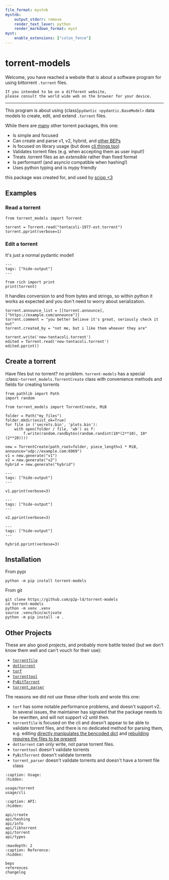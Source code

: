 ```yaml
---
file_format: mystnb
mystnb:
    output_stderr: remove
    render_text_lexer: python
    render_markdown_format: myst
myst:
    enable_extensions: ["colon_fence"]
---
```


# torrent-models

Welcome, you have reached a website that is about a software program for
using bittorrent `.torrent` files.

```{tip}
If you intended to be on a different website,
please consult the world wide web on the browser for your device. 
```

---

This program is about using {class}`pydantic <pydantic.BaseModel>` data models to create, edit, and extend `.torrent` files.

While there are [many](#other-projects) other torrent packages, this one:

- Is simple and focused
- Can create and parse v1, v2, hybrid, and [other BEPs](./beps.md)
- Is focused on library usage (but does [cli things too](./usage/cli.md))
- Validates torrent files (e.g. when accepting them as user input!)
- Treats .torrent files as an *extensible* rather than fixed format
- Is performant! (and asyncio compatible when hashing!)
- Uses python typing and is mypy friendly

this package was created for, and used by [sciop <3](https://sciop.net/)

## Examples

### Read a torrent

```{code-cell}
from torrent_models import Torrent

torrent = Torrent.read("tentacoli-1977-ost.torrent")
torrent.pprint(verbose=1)   
```

### Edit a torrent

It's just a normal pydantic model!

```{code-cell}
---
tags: ["hide-output"]
---

from rich import print
print(torrent)
```

It handles conversion to and from bytes and strings,
so within python it works as expected and you don't need to worry about serialization.

```{code-cell}
torrent.announce_list = [[torrent.announce], ["https://example.com/announce"]]
torrent.comment = "you better believe it's great, seriously check it out"
torrent.created_by = "not me, but i like them whoever they are"

torrent.write('new-tentacoli.torrent')
edited = Torrent.read('new-tentacoli.torrent')
edited.pprint()
```

## Create a torrent

Have files but no torrent? no problem.
`torrent-models` has a special :class:`~torrent_models.TorrentCreate` class
with convenience methods and fields for creating torrents

```{code-cell}
from pathlib import Path
import random

from torrent_models import TorrentCreate, MiB

folder = Path("my_files")
folder.mkdir(exist_ok=True)
for file in ('secrets.bin', 'plots.bin'):
    with open(folder / file, 'wb') as f:
        f.write(random.randbytes(random.randint(10*(2**10), 10*(2**20))))

new = TorrentCreate(path_root=folder, piece_length=1 * MiB, announce="udp://example.com:6969")
v1 = new.generate("v1")
v2 = new.generate("v2") 
hybrid = new.generate("hybrid")    
```  

```{code-cell}
---
tags: ["hide-output"]
---

v1.pprint(verbose=3)
```

```{code-cell}
---
tags: ["hide-output"]
---

v2.pprint(verbose=3)
```

```{code-cell}
---
tags: ["hide-output"]
---

hybrid.pprint(verbose=3) 
```

## Installation

From pypi

```shell
python -m pip install torrent-models
```

From git

```shell
git clone https://github.com/p2p-ld/torrent-models
cd torrent-models
python -m venv .venv
source .venv/bin/activate
python -m pip install -e .
```





## Other Projects


These are also good projects, and probably more battle tested
(but we don't know them well and can't vouch for their use):

- [`torrentfile`](https://alexpdev.github.io/torrentfile/)
- [`dottorrent`](https://dottorrent.readthedocs.io)
- [`torf`](https://github.com/rndusr/torf)
- [`torrenttool`](https://github.com/idlesign/torrentool)
- [`PyBitTorrent`](https://github.com/gaffner/PyBitTorrent)
- [`torrent_parser`](https://github.com/7sDream/torrent_parser)

The reasons we did not use these other tools and wrote this one:

- `torf` has some notable performance problems, and doesn't support v2.
  In several issues, the maintainer has signaled that the package needs to be rewritten,
  and will not support v2 until then.
- `torrentfile` is focused on the cli and doesn't appear to be able to validate torrent files, 
  and there is no dedicated method for parsing them, 
  e.g. editing [directly manipulates the bencoded dict](https://github.com/alexpdev/torrentfile/blob/d50d942dc72c93f052c63b443aaec38c592a14df/torrentfile/edit.py#L65)
  and [rebuilding requires the files to be present](https://github.com/alexpdev/torrentfile/blob/d50d942dc72c93f052c63b443aaec38c592a14df/torrentfile/rebuild.py)
- `dottorrent` can only write, not parse torrent files.
- `torrenttool` doesn't validate torrents
- `PyBitTorrent` doesn't validate torrents
- `torrent_parser` doesn't validate torrents and doesn't have a torrent file class


```{toctree}
:caption: Usage:
:hidden:

usage/torrent
usage/cli
```

```{toctree}
:caption: API:
:hidden:

api/create
api/hashing
api/info
api/libtorrent
api/torrent
api/types
```

```{toctree}
:maxdepth: 2
:caption: Reference:
:hidden:

beps
references
changelog
```

